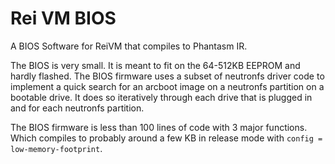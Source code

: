 # Rei VM BIOS

A BIOS Software for ReiVM that compiles to Phantasm IR.

The BIOS is very small. It is meant to fit on the 64-512KB EEPROM and hardly flashed.
The BIOS firmware uses a subset of neutronfs driver code to implement a quick search for an arcboot image on a neutronfs partition on a bootable drive. It does so iteratively through each drive that is plugged in and for each neutronfs partition.

The BIOS firmware is less than 100 lines of code with 3 major functions. Which compiles to probably around a few KB in release mode with `config = low-memory-footprint`.
